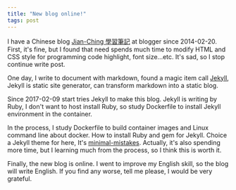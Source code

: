 ```yaml
---
title: "New blog online!"
tags: post
---
```


I have a Chinese blog [Jian-Ching 學習筆記](//jian-ching.blogspot.com) at blogger since 2014-02-20.
First, it's fine, but I found that need spends much time to modify HTML and CSS style for programming code highlight,
font size...etc. It's sad, so I stop continue write post.

One day, I write to document with markdown, found a magic item call [Jekyll](https://jekyllrb.com/),
Jekyll is static site generator, can transform markdown into a static blog.

Since 2017-02-09 start tries Jekyll to make this blog.
Jekyll is writing by Ruby, I don't want to host install Ruby,
so study Dockerfile to install Jekyll environment in the container.

In the process, I study Dockerfile to build container images and Linux command line about docker.
How to install Ruby and gem for Jekyll.
Choice a Jekyll theme for here, It's [minimal-mistakes](https://mmistakes.github.io/minimal-mistakes/).
Actually, it's also spending more time, but I learning much from the process, so I think this is worth it.

Finally, the new blog is online.
I went to improve my English skill, so the blog will write English.
If you find any worse, tell me please, I would be very grateful.
